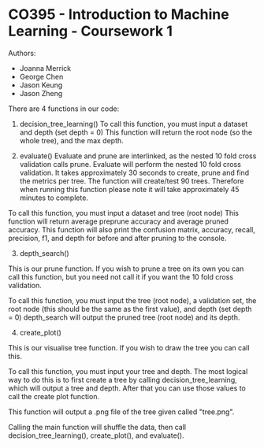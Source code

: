 # CO395 - Introduction to Machine Learning - Coursework 1

Authors:
- Joanna Merrick
- George Chen
- Jason Keung
- Jason Zheng

There are 4 functions in our code:

1. decision_tree_learning()
  To call this function, you must input a dataset and depth (set depth = 0)
  This function will return the root node (so the whole tree), and the max depth.
  
2. evaluate()
  Evaluate and prune are interlinked, as the nested 10 fold cross validation calls prune.
  Evaluate will perform the nested 10 fold cross validation. It takes approximately 30 seconds to create, prune and find the metrics per tree. 
  The function will create/test 90 trees. Therefore when running this function please note it will take approximately 45 minutes to complete.
  
  To call this function, you must input a dataset and tree (root node)
  This function will return average preprune accuracy and average pruned accuracy.
  This function will also print the confusion matrix, accuracy, recall, precision, f1, and depth for before and after pruning to the console.

3. depth_search()
  
  This is our prune function. If you wish to prune a tree on its own you can call this function, but you need not call it if you want the 10 fold cross validation.
  
  To call this function, you must input the tree (root node), a validation set, the root node (this should be the same as the first value), and depth (set depth = 0) 
  depth_search will output the pruned tree (root node) and its depth.
  
4. create_plot()
  
  This is our visualise tree function. If you wish to draw the tree you can call this.
  
  To call this function, you must input your tree and depth. 
  The most logical way to do this is to first create a tree by calling decision_tree_learning, which will output a tree and depth. After that you can use those values to call the create plot function.
  
  This function will output a .png file of the tree given called "tree.png".

Calling the main function will shuffle the data, then call decision_tree_learning(), create_plot(), and evaluate().
